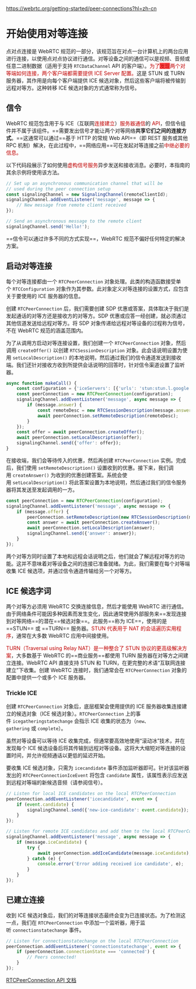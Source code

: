 https://webrtc.org/getting-started/peer-connections?hl=zh-cn

# 开始使用对等连接

点对点连接是 WebRTC 规范的一部分，该规范旨在对点一台计算机上的两台应用进行连接，以使用点对点协议进行通信。对等设备之间的通信可以是视频、音频或任意二进制数据（适用于支持 `RTCDataChannel` API 的客户端）。<font color="#c00000">为了<span style="background:#ff4d4f">发现</span>两个对等端如何连接，两个客户端都需要提供 ICE Server 配置。</font>这是 STUN 或 TURN 服务器，其作用是向每个客户端提供 ICE 候选对象，然后这些客户端将被传输到远程对等方。这种转移 ICE 候选对象的方式通常称为信号。

## 信令

WebRTC 规范包含用于与 ICE（互联网<font color="#c00000">连接建立</font>）<font color="#c00000">服务器通信</font>的 <font color="#c00000">API</font>，但信令组件并不属于该组件。==需要发出信号才能让两个对等网络**共享它们之间的连接方式**。==这通常可以通过==基于 HTTP 的常规 Web API==（即 REST 服务或其他 RPC 机制）解决，在此过程中，==网络应用==可在发起对等连接之前<font color="#c00000">中继必要的信息。</font>

以下代码段展示了如何使用<font color="#c00000">虚构信号服务</font>异步发送和接收消息。必要时，本指南的其余示例将使用该方法。

```js
// Set up an asynchronous communication channel that will be
// used during the peer connection setup
const signalingChannel = new SignalingChannel(remoteClientId);
signalingChannel.addEventListener('message', message => {
    // New message from remote client received
});

// Send an asynchronous message to the remote client
signalingChannel.send('Hello!');
```

==信令可以通过许多不同的方式实现==，WebRTC 规范不偏好任何特定的解决方案。

## 启动对等连接

每个对等连接都由一个 `RTCPeerConnection` 对象处理。此类的构造函数接受单个 `RTCConfiguration` 对象作为其参数。此对象定义对等连接的设置方式，应包含关于要使用的 ICE 服务器的信息。

创建 `RTCPeerConnection` 后，我们需要创建 SDP 优惠或答案，具体取决于我们是发起通话的对等方还是接收方的对等方。SDP 优惠或应答一经创建，就必须通过其他信道发送给远程对等方。将 SDP 对象传递给远程对等设备的过程称为信号，不在 WebRTC 规范的涵盖范围内。

为了从调用方启动对等连接设置，我们创建一个 `RTCPeerConnection` 对象，然后调用 `createOffer()` 以创建 `RTCSessionDescription` 对象。此会话说明设置为使用 `setLocalDescription()` 的本地说明，然后通过我们的信令通道发送到接收端。我们还针对接收方收到所提供会话说明的回答时，针对信令渠道设置了监听器。

```js
async function makeCall() {
    const configuration = {'iceServers': [{'urls': 'stun:stun.l.google.com:19302'}]}
    const peerConnection = new RTCPeerConnection(configuration);
    signalingChannel.addEventListener('message', async message => {
        if (message.answer) {
            const remoteDesc = new RTCSessionDescription(message.answer);
            await peerConnection.setRemoteDescription(remoteDesc);
        }
    });
    const offer = await peerConnection.createOffer();
    await peerConnection.setLocalDescription(offer);
    signalingChannel.send({'offer': offer});
}
```

在接收端，我们会等待传入的优惠，然后再创建 `RTCPeerConnection` 实例。完成后，我们使用 `setRemoteDescription()` 设置收到的优惠。接下来，我们调用 `createAnswer()` 为收到的优惠创建答案。系统会使用 `setLocalDescription()` 将此答案设置为本地说明，然后通过我们的信令服务器将其发送至发起调用的一方。

```js
const peerConnection = new RTCPeerConnection(configuration);
signalingChannel.addEventListener('message', async message => {
    if (message.offer) {
        peerConnection.setRemoteDescription(new RTCSessionDescription(message.offer));
        const answer = await peerConnection.createAnswer();
        await peerConnection.setLocalDescription(answer);
        signalingChannel.send({'answer': answer});
    }
});
```

两个对等方同时设置了本地和远程会话说明之后，他们就会了解远程对等方的功能。这并不意味着对等设备之间的连接已准备就绪。为此，我们需要在每个对等端收集 ICE 候选项，并通过信令通道传输给另一个对等方。


## ICE 候选字词

两个对等方必须用 WebRTC 交换连接信息，然后才能使用 WebRTC 进行通信。由于网络条件可能因多种因素而发生变化，因此通常使用外部服务来==发现连接到对等网络==的潜在==候选对象==。此服务==称为 ICE==，使用的是 ==STUN== 或 ==TURN== 服务器。<font color="#c00000">STUN 代表用于 NAT 的会话遍历实用程序</font>，通常在大多数 WebRTC 应用中间接使用。

<font color="#c00000">TURN（Traversal using Relay NAT）是一种整合了 STUN 协议的更高级解决方案</font>，大多数基于 WebRTC 的==商业服务==都使用 TURN 服务器在对等方之间建立连接。WebRTC API 直接支持 STUN 和 TURN，在更完整的术语“互联网连接建立”下收集。创建 WebRTC 连接时，我们通常会在 `RTCPeerConnection` 对象的配置中提供一个或多个 ICE 服务器。

### Trickle ICE

创建 `RTCPeerConnection` 对象后，底层框架会使用提供的 ICE 服务器收集连接建立的候选对象（ICE 候选对象）。`RTCPeerConnection` 上的事件 `icegatheringstatechange` 会指示 ICE 收集的状态为（`new`、`gathering` 或 `complete`）。

虽然对等设备可以等待 ICE 收集完成，但通常要高效地使用“滚动冰”技术，并在发现每个 ICE 候选设备后将其传输到远程对等设备。这将大大缩短对等连接的设置时间，并允许视频通话以更低的延迟开始。

要收集 ICE 候选对象，只需为 `icecandidate` 事件添加监听器即可。针对该监听器发出的 `RTCPeerConnectionIceEvent` 将包含 `candidate` 属性，该属性表示应发送到远程对等端的新候选音频（请参阅信号）。

```js
// Listen for local ICE candidates on the local RTCPeerConnection
peerConnection.addEventListener('icecandidate', event => {
    if (event.candidate) {
        signalingChannel.send({'new-ice-candidate': event.candidate});
    }
});

// Listen for remote ICE candidates and add them to the local RTCPeerConnection
signalingChannel.addEventListener('message', async message => {
    if (message.iceCandidate) {
        try {
            await peerConnection.addIceCandidate(message.iceCandidate);
        } catch (e) {
            console.error('Error adding received ice candidate', e);
        }
    }
});
```

## 已建立连接

收到 ICE 候选对象后，我们的对等连接状态最终会变为已连接状态。为了检测这一点，我们在 `RTCPeerConnection` 中添加一个监听器，用于监听 `connectionstatechange` 事件。

```js
// Listen for connectionstatechange on the local RTCPeerConnection
peerConnection.addEventListener('connectionstatechange', event => {
    if (peerConnection.connectionState === 'connected') {
        // Peers connected!
    }
});
```

[RTCPeerConnection API 文档](https://developer.mozilla.org/en-US/docs/Web/API/RTCPeerConnection)
